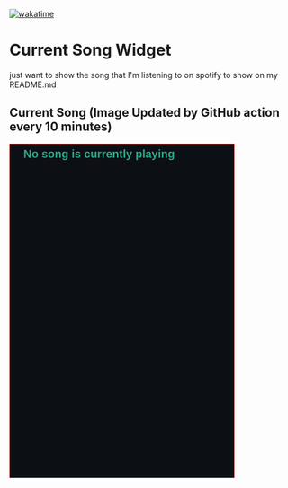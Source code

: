 [![wakatime](https://wakatime.com/badge/user/d2cf396a-1b98-4795-9559-b880684c63b7/project/79d6fcf0-29f1-4bf4-866b-161323a3ee12.svg)](https://wakatime.com/badge/user/d2cf396a-1b98-4795-9559-b880684c63b7/project/79d6fcf0-29f1-4bf4-866b-161323a3ee12)

# Current Song Widget
just want to show the song that I'm listening to on spotify to show on my README.md

## Current Song (Image Updated by GitHub action every 10 minutes)
![](songs-pictures/image2462.png)




